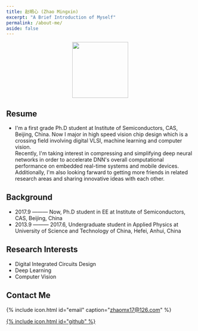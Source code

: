 ```yaml
---
title: 赵明心 (Zhao Mingxin)
excerpt: "A Brief Introduction of Myself"
permalink: /about-me/
aside: false
---
```


<center>
<img src="http://wx4.sinaimg.cn/small/41f56ddcly1fitk7pj3eaj208i099q5d.jpg" width="150px">
</center>

## Resume
- I'm a first grade Ph.D student at Institute of Semiconductors, CAS, Beijing, China. Now I major in high speed vision chip design which is a crossing field involving digital VLSI, machine learning and computer vision.  
Recently, I'm taking interest in compressing and simplifying deep neural networks in order to accelerate DNN's overall computational performance on embedded real-time systems and mobile devices.  
Additionally, I'm also looking farward to getting more friends in related research areas and sharing innovative ideas with each other.  

## Background  
- 2017.9 ——— Now, Ph.D student in EE at Institute of Semiconductors, CAS, Beijing, China  
- 2013.9 ——— 2017.6, Undergraduate student in Applied Physics at University of Science and Technology of China, Hefei, Anhui, China  

## Research Interests  
- Digital Integrated Circuits Design  
- Deep Learning  
- Computer Vision  

## Contact Me

{% include icon.html id="email" caption="zhaomx17@126.com" %}

 [{% include icon.html id="github" %}](https://github.com/JackGittes)